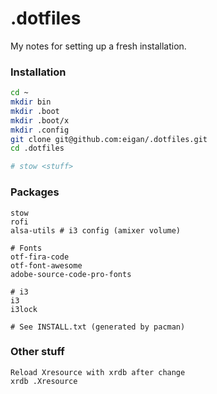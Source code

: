 # .dotfiles
My notes for setting up a fresh installation.

### Installation
```sh
cd ~
mkdir bin
mkdir .boot
mkdir .boot/x
mkdir .config
git clone git@github.com:eigan/.dotfiles.git
cd .dotfiles

# stow <stuff>
```

### Packages
```
stow
rofi
alsa-utils # i3 config (amixer volume)

# Fonts
otf-fira-code
otf-font-awesome
adobe-source-code-pro-fonts

# i3
i3
i3lock

# See INSTALL.txt (generated by pacman)
```


### Other stuff
```
Reload Xresource with xrdb after change
xrdb .Xresource
```

